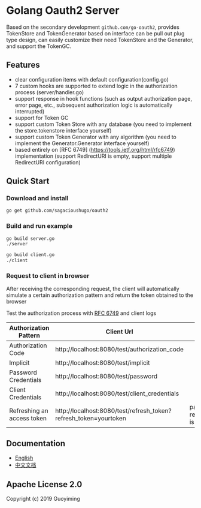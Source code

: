 # Golang Oauth2 Server
Based on the secondary development `github.com/go-oauth2`, provides TokenStore and TokenGenerator based on interface can be pull out plug type design, can easily customize their need TokenStore and the Generator, and support the TokenGC.


## Features
* clear configuration items with default configuration(config.go)
* 7 custom hooks are supported to extend logic in the authorization process (server/handler.go)
* support response in hook functions (such as output authorization page, error page, etc., subsequent authorization logic is automatically interrupted)
* support for Token GC
* support custom Token Store with any database (you need to implement the store.tokenstore interface yourself)
* support custom Token Generator with any algorithm (you need to implement the Generator.Generator interface yourself)
* based entirely on [RFC 6749] (https://tools.ietf.org/html/rfc6749) implementation (support RedirectURI is empty, support multiple RedirectURI configuration)

## Quick Start
### Download and install
```bash
go get github.com/sagacioushugo/oauth2
```

### Build and run example

```bash
go build server.go
./server

go build client.go
./client
```


### Request to client in browser

After receiving the corresponding request, the client will automatically simulate a certain authorization pattern and return the token obtained to the browser

Test the authorization process with [RFC 6749](https://tools.ietf.org/html/rfc6749) and client logs


Authorization Pattern| Client Url | note
---|---|---
Authorization Code|http://localhost:8080/test/authorization_code |
Implicit|http://localhost:8080/test/implicit |
Password Credentials|http://localhost:8080/test/password|
Client Credentials | http://localhost:8080/test/client_credentials|
Refreshing an access token|http://localhost:8080/test/refresh_token?refresh_token=yourtoken| param refresh_token is required


## Documentation
* [English](./README.md)
* [中文文档](./README_CH.md)

## Apache License 2.0

  Copyright (c) 2019 Guoyiming